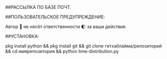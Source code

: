 ##РАССЫЛКА ПО БАЗЕ ПОЧТ.

##ПОЛЬЗОВАТЕЛЬСКОЕ ПРЕДУПРЕЖДЕНИЕ:

Автор 📕 не несёт ответственности 🌓 за ваши действия.

##УСТАНОВКА:

pkg install python && pkg install git && git clone гитхаблайма/репозиторий && cd имярепозитория && python lime-distribution.py
